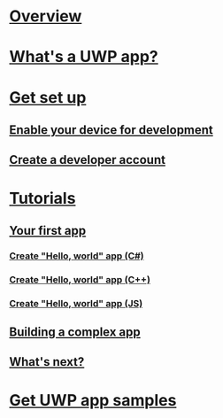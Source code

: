 # [Overview](index.md)
# [What's a UWP app?](../get-started/universal-application-platform-guide.md)
# [Get set up](../get-started/get-set-up.md)
## [Enable your device for development](../get-started/enable-your-device-for-development.md)
## [Create a developer account](../get-started/sign-up.md)
# [Tutorials](../get-started/create-uwp-apps.md)
## [Your first app](../get-started/your-first-app.md)
### [Create "Hello, world" app (C#)](../get-started/create-a-hello-world-app-xaml-universal.md)
### [Create "Hello, world" app (C++)](../get-started/create-a-basic-windows-10-app-in-cpp.md)
### [Create "Hello, world" app (JS)](../get-started/create-a-hello-world-app-js-uwp.md)
## [Building a complex app](../get-started/plan-your-app.md)
## [What's next?](../get-started/learn-more.md)
# [Get UWP app samples](../get-started/get-uwp-app-samples.md)